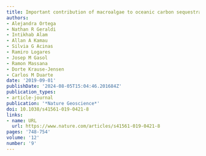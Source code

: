 ```yaml
---
title: Important contribution of macroalgae to oceanic carbon sequestration
authors:
- Alejandra Ortega
- Nathan R Geraldi
- Intikhab Alam
- Allan A Kamau
- Silvia G Acinas
- Ramiro Logares
- Josep M Gasol
- Ramon Massana
- Dorte Krause-Jensen
- Carlos M Duarte
date: '2019-09-01'
publishDate: '2024-08-05T15:04:46.201684Z'
publication_types:
- article-journal
publication: '*Nature Geoscience*'
doi: 10.1038/s41561-019-0421-8
links:
- name: URL
  url: https://www.nature.com/articles/s41561-019-0421-8
pages: '748-754'
volume: '12'
number: '9'
---
```

